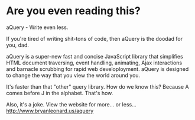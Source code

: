 Are you even reading this?
==

aQuery - Write even less.

If you're tired of writing shit-tons of code, then aQuery is the doodad for you, dad.

aQuery is a super-new fast and concise JavaScript library that simplifies HTML document traversing, event handling, animating, Ajax interactions and barnacle scrubbing for rapid web develoployment. aQuery is designed to change the way that you view the world around you.

It's faster than that "other" query library. How do we know this? Because A comes before J in the alphabet. That's how.

Also, it's a joke. View the website for more... or less...
http://www.bryanleonard.us/aquery